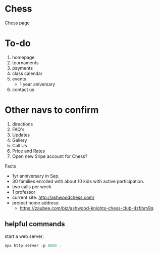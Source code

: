 # Chess

Chess page

# To-do

1. homepage
1. tournaments
1. payments
1. class calendar
1. events
   - 1 year aniversary
1. contact us

# Other navs to confirm

1. directions
1. FAQ's
1. Updates
1. Gallery
1. Call Us
1. Price and Rates
1. Open new Sripe account for Chess?

Facts

- 1yr anniversary in Sep.
- 30 families enrolled with about 10 kids with active participation.
- two calls per week
- 1 professor
- current site: http://ashwoodchess.com/
- protect home address:
  - https://zaubee.com/biz/ashwood-knights-chess-club-4zfjbm9q

## helpful commands

start a web server:

```js
npx http-server -p 8080 .
```
